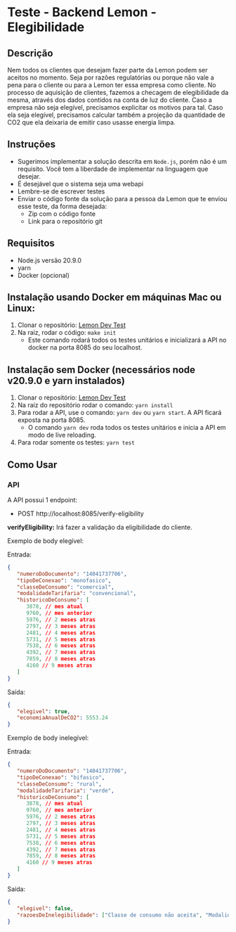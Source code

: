 # Teste - Backend Lemon - Elegibilidade

## Descrição

Nem todos os clientes que desejam fazer parte da Lemon podem ser aceitos no momento. Seja por razões regulatórias ou porque não vale a pena para o cliente ou para a Lemon ter essa empresa como cliente. No processo de aquisição de clientes, fazemos a checagem de elegibilidade da mesma, através dos dados contidos na conta de luz do cliente. Caso a empresa não seja elegível, precisamos explicitar os motivos para tal. Caso ela seja elegível, precisamos calcular também a projeção da quantidade de CO2 que ela deixaria de emitir caso usasse energia limpa.

## Instruções

-  Sugerimos implementar a solução descrita em `Node.js`, porém não é um requisito. Você tem a liberdade de implementar na linguagem que desejar.
-  É desejável que o sistema seja uma webapi
-  Lembre-se de escrever testes
-  Enviar o código fonte da solução para a pessoa da Lemon que te enviou esse teste, da forma desejada:
   -  Zip com o código fonte
   -  Link para o repositório git

## Requisitos

-  Node.js versão 20.9.0
-  yarn
-  Docker (opcional)

## Instalação usando Docker em máquinas Mac ou Linux:

1. Clonar o repositório: [Lemon Dev Test](https://github.com/awmpietro/lemon-dev-test)
2. Na raíz, rodar o código: `make init`
   -  Este comando rodará todos os testes unitários e inicializará a API no docker na porta 8085 do seu localhost.

## Instalação sem Docker (necessários node v20.9.0 e yarn instalados)

1. Clonar o repositório: [Lemon Dev Test](https://github.com/awmpietro/lemon-dev-test)
2. Na raíz do repositório rodar o comando: `yarn install`
3. Para rodar a API, use o comando: `yarn dev` ou `yarn start`. A API ficará exposta na porta 8085.
   -  O comando `yarn dev` roda todos os testes unitários e inicia a API em modo de live reloading.
4. Para rodar somente os testes: `yarn test`

## Como Usar

### API

A API possui 1 endpoint:

-  POST http://localhost:8085/verify-eligibility

**verifyEligibility:** Irá fazer a validação da eligibilidade do cliente.

Exemplo de body elegível:

Entrada:

```json
{
   "numeroDoDocumento": "14041737706",
   "tipoDeConexao": "monofasico",
   "classeDeConsumo": "comercial",
   "modalidadeTarifaria": "convencional",
   "historicoDeConsumo": [
      3878, // mes atual
      9760, // mes anterior
      5976, // 2 meses atras
      2797, // 3 meses atras
      2481, // 4 meses atras
      5731, // 5 meses atras
      7538, // 6 meses atras
      4392, // 7 meses atras
      7859, // 8 meses atras
      4160 // 9 meses atras
   ]
}
```

Saída:

```json
{
   "elegivel": true,
   "economiaAnualDeCO2": 5553.24
}
```

Exemplo de body inelegível:

Entrada:

```json
{
   "numeroDoDocumento": "14041737706",
   "tipoDeConexao": "bifasico",
   "classeDeConsumo": "rural",
   "modalidadeTarifaria": "verde",
   "historicoDeConsumo": [
      3878, // mes atual
      9760, // mes anterior
      5976, // 2 meses atras
      2797, // 3 meses atras
      2481, // 4 meses atras
      5731, // 5 meses atras
      7538, // 6 meses atras
      4392, // 7 meses atras
      7859, // 8 meses atras
      4160 // 9 meses atras
   ]
}
```

Saída:

```json
{
   "elegivel": false,
   "razoesDeInelegibilidade": ["Classe de consumo não aceita", "Modalidade tarifária não aceita"]
}
```
